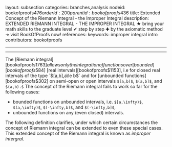 layout: subsection
categories: branches,analysis
nodeid: bookofproofs$476
orderid: 200
parentid: bookofproofs$436
title: Extended Concept of the Riemann Integral - the Improper Integral
description: EXTENDED RIEMANN INTEGRAL - THE IMPROPER INTEGRAL ★ bring your math skills to the graduate level ✔ step by step ✚ by the axiomatic method ➜ visit BookOfProofs now!
references: 
keywords: improper integral intro
contributors: bookofproofs

---


---

The [Riemann integral][bookofproofs$1763] allows only the integration of functions over [bounded][bookofproofs$584] [real intervals][bookofproofs$1153], i.e for closed real intervals of the type `$[a,b]$`, `$a\le b$` and for [unbounded functions][bookofproofs$302] on semi-open or open intervals `$[a,b)$`, `$(a,b]$`,  and `$(a,b).$` The concept of the Riemann integral fails to work so far for the following cases:

* bounded functions on unbounded intervals, i.e. `$[a,\infty)$`, `$(a,\infty)$`, `$(-\infty,b)$`, and `$(-\infty,b]$`,
* unbounded functions on any (even closed) intervals.

The following definition clarifies, under which certain circumstances the concept of Riemann integral can be extended to even these special cases. This extended concept of the Riemann integral is known as _improper intergral_.
